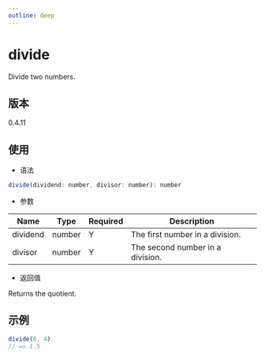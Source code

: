 ```yaml
---
outline: deep
---
```


# divide

Divide two numbers.

## 版本

0.4.11

## 使用

- 语法

```js
divide(dividend: number, divisor: number): number
```

- 参数

| Name          | Type        | Required | Description                       |
|---------------|-------------|----------|-----------------------------------|
| dividend      | number      | Y        | The first number in a division.   |
| divisor       | number      | Y        | The second number in a division.  |

- 返回值

Returns the quotient.

## 示例

```js
divide(6, 4)
// => 1.5
```
